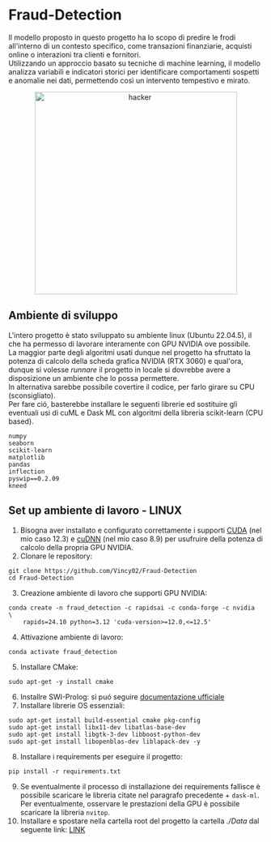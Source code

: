 # Fraud-Detection
Il modello proposto in questo progetto ha lo scopo di predire le frodi all'interno di un contesto specifico, come transazioni finanziarie, acquisti online o interazioni tra clienti e fornitori.
<br>Utilizzando un approccio basato su tecniche di machine learning, il modello analizza variabili e indicatori storici per identificare comportamenti sospetti e anomalie nei dati, permettendo così un intervento tempestivo e mirato.

<p align="center">
    <img src="https://i.imgur.com/zSNY5tM.png" alt="hacker" height="400"/>
</p>

## Ambiente di sviluppo
L'intero progetto è stato sviluppato su ambiente linux (Ubuntu 22.04.5), il che ha permesso di lavorare interamente con GPU NVIDIA ove possibile.
<br>La maggior parte degli algoritmi usati dunque nel progetto ha sfruttato la potenza di calcolo della scheda grafica NVIDIA (RTX 3060) e qual'ora, dunque si volesse _runnare_ il progetto in locale si dovrebbe avere a disposizione un ambiente che lo possa permettere.
<br>In alternativa sarebbe possibile covertire il codice, per farlo girare su CPU (sconsigliato).
<br>Per fare ció, basterebbe installare le seguenti librerie ed sostituire gli eventuali usi di cuML e Dask ML con algoritmi della libreria scikit-learn (CPU based).
```
numpy
seaborn
scikit-learn
matplotlib
pandas
inflection
pyswip==0.2.09
kneed
```

## Set up ambiente di lavoro - LINUX

1. Bisogna aver installato e configurato correttamente i supporti [CUDA](https://developer.nvidia.com/cuda-12-3-0-download-archive) (nel mio caso 12.3) e [cuDNN](https://developer.nvidia.com/rdp/cudnn-archive) (nel mio caso 8.9) per usufruire della potenza di calcolo della propria GPU NVIDIA.
2. Clonare le repository:
```
git clone https://github.com/Vincy02/Fraud-Detection
cd Fraud-Detection
```
3. Creazione ambiente di lavoro che supporti GPU NVIDIA:
```
conda create -n fraud_detection -c rapidsai -c conda-forge -c nvidia  \
    rapids=24.10 python=3.12 'cuda-version>=12.0,<=12.5'
```
4. Attivazione ambiente di lavoro:
```
conda activate fraud_detection
```
5. Installare CMake:
```
sudo apt-get -y install cmake
```
6. Installre SWI-Prolog: si puó seguire [documentazione ufficiale](https://www.swi-prolog.org/build/unix.html)
7. Installare librerie OS essenziali:
```
sudo apt-get install build-essential cmake pkg-config
sudo apt-get install libx11-dev libatlas-base-dev
sudo apt-get install libgtk-3-dev libboost-python-dev
sudo apt-get install libopenblas-dev liblapack-dev -y
```
8. Installare i requirements per eseguire il progetto:
```
pip install -r requirements.txt
```
9. Se eventualmente il processo di installazione dei requirements fallisce è possibile scaricare le libreria citate nel paragrafo precedente + ```dask-ml```.<br>
Per eventualmente, osservare le prestazioni della GPU è possibile scaricare la libreria ```nvitop```.
10. Installare e spostare nella cartella root del progetto la cartella _./Data_ dal seguente link: [LINK](https://mega.nz/folder/oow1CAZC#dfN2ThUn8A8jCii7q9526Q)
